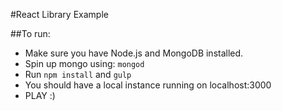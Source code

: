 #React Library Example

##To run:
* Make sure you have Node.js and MongoDB installed.
* Spin up mongo using:  ```mongod```
* Run ```npm install``` and ```gulp```
* You should have a local instance running on localhost:3000
* PLAY :)
